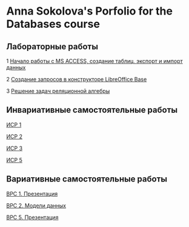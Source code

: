 # Anna Sokolova's Porfolio for the Databases course

## Лабораторные работы
1 [Начало работы с MS ACCESS, создание таблиц, экспорт и импорт данных](https://github.com/calabiyauspace/databasesport/blob/master/LabWorks/SokolovaA-LR1.accdb)

2 [Создание запросов в конструкторе LibreOffice Base](https://github.com/calabiyauspace/databasesport/blob/master/LabWorks/SokolovaA-LR2.odb)

3 [Решение задач реляционной алгебры](https://github.com/calabiyauspace/databasesport/blob/master/LabWorks/SokolovaA-LR3.pdf)

## Инвариативные самостоятельные работы

[ИСР 1](https://github.com/calabiyauspace/databasesport/blob/master/InvarSR/SokolovaA-ISR1-2.pdf)

[ИСР 2](https://github.com/calabiyauspace/databasesport/blob/master/InvarSR/SokolovaA-ISR1.pdf)

[ИСР 3](https://github.com/calabiyauspace/databasesport/blob/master/InvarSR/SokolovaA-ISR3.pdf)

[ИСР 5](https://github.com/calabiyauspace/databasesport/blob/master/InvarSR/SokolovaA-ISR5.jpg)

## Вариативные самостоятельные работы

[ВРС 1. Презентация](https://github.com/calabiyauspace/databasesport/blob/master/VSR/SokolovaA-VSR1.pdf)

[ВРС 2. Модели данных](https://github.com/calabiyauspace/databasesport/blob/master/VSR/SokolovaA-VSR2.pdf)

[ВРС 5. Презентация](https://github.com/calabiyauspace/databasesport/blob/master/VSR/SokolovaA-VSR5.pdf)


